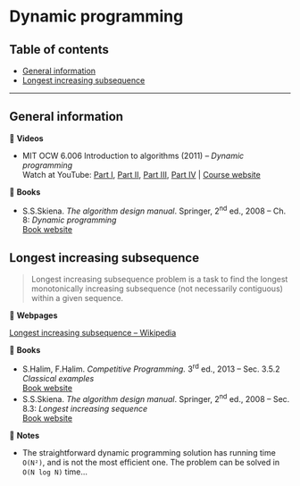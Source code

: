 # Dynamic programming

## Table of contents

* [General information](#general-information)
* [Longest increasing subsequence](#longest-increasing-subsequence)

---

## General information

:movie_camera: **Videos**

* MIT OCW 6.006 Introduction to algorithms (2011) &ndash; *Dynamic programming*\
Watch at YouTube: [Part I](https://www.youtube.com/watch?v=OQ5jsbhAv_M), [Part II](https://www.youtube.com/watch?v=ENyox7kNKeY), [Part III](https://www.youtube.com/watch?v=ocZMDMZwhCY), [Part IV](https://www.youtube.com/watch?v=tp4_UXaVyx8) | [Course website](https://ocw.mit.edu/courses/electrical-engineering-and-computer-science/6-006-introduction-to-algorithms-fall-2011/index.htm)

:book: **Books**

* S.S.Skiena. *The algorithm design manual*. Springer, 2<sup>nd</sup> ed., 2008 &ndash; Ch. 8: *Dynamic programming*\
[Book website](http://www.algorist.com/)

## Longest increasing subsequence

> Longest increasing subsequence problem is a task to find the longest monotonically increasing subsequence (not necessarily contiguous) within a given sequence.

:link: **Webpages**

[Longest increasing subsequence &ndash; Wikipedia](https://en.wikipedia.org/wiki/Longest_increasing_subsequence)

:book: **Books**

* S.Halim, F.Halim. *Competitive Programming.* 3<sup>rd</sup> ed., 2013 &ndash; Sec. 3.5.2 *Classical examples*\
[Book website](https://cpbook.net/)
* S.S.Skiena. *The algorithm design manual*. Springer, 2<sup>nd</sup> ed., 2008 &ndash; Sec. 8.3: *Longest increasing sequence*\
[Book website](http://www.algorist.com/)

:memo: **Notes**

* The straightforward dynamic programming solution has running time `O(N²)`, and is not the most efficient one. The problem can be solved in `O(N log N)` time...
